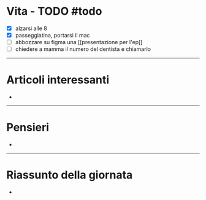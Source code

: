 # Vita - TODO #todo 
- [x] alzarsi alle 8
- [x] passeggiatina, portarsi il mac
- [ ] abbozzare su figma una [[presentazione per l'ep]]
- [ ] chiedere a mamma il numero del dentista e chiamarlo

---

# Articoli interessanti
- 

---

# Pensieri
- 

---

# Riassunto della giornata
- 